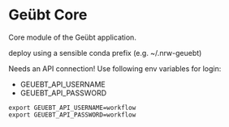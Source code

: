 # Geübt Core

Core module of the Geübt application.


deploy using a sensible conda prefix (e.g. ~/.nrw-geuebt)

Needs an API connection! Use following env variables for login:
- GEUEBT_API_USERNAME
- GEUEBT_API_PASSWORD

```
export GEUEBT_API_USERNAME=workflow
export GEUEBT_API_PASSWORD=workflow
```

